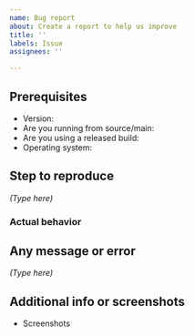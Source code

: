 ```yaml
---
name: Bug report
about: Create a report to help us improve
title: ''
labels: Issue
assignees: ''

---
```


<!--
Before reporting an issue, please search to see if someone has filed a similar issue before. If there is already an open issue, please upvote it or leave a comment with additional information.
-->

## Prerequisites

- Version:
- Are you running from source/main:
- Are you using a released build:
- Operating system:

## Step to reproduce

_(Type here)_

### Actual behavior

## Any message or error

_(Type here)_

## Additional info or screenshots

- Screenshots
